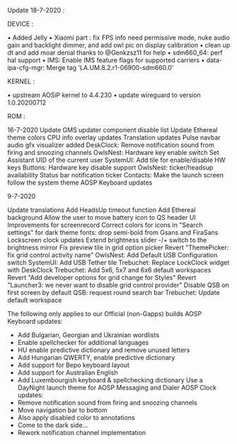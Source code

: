Update 18-7-2020 :

DEVICE :

• Added Jelly
• Xiaomi part : fix FPS info need permissive mode, nuke audio gain and backlight dimmer, and add owl pic on display calibration
• clean up dt and add moar denial thanks to @Genkzsz11 for help
• sdm660_64: perf hal support
• IMS: Enable IMS feature flags for supported carriers
• data-ipa-cfg-mgr: Merge tag 'LA.UM.8.2.r1-06900-sdm660.0'

KERNEL :

• upstream AOSiP kernel to 4.4.230
• update wireguard to version 1.0.20200712

ROM :

16-7-2020
Update GMS updater component disable list
Update Ethereal theme colors
CPU info overlay updates
Translation updates
Pulse navbar audio gfx visualizer added
DeskClock: Remove notification sound from firing and snoozing channels
OwlsNest: Hardware key enable switch
Set Assistant UID of the current user
SystemUI: Add tile for enable/disable HW keys
Buttons: Hardware key disable support
OwlsNest: ticker/headsup availability
Status bar notification ticker
Contacts: Make the launch screen follow the system theme
AOSP Keyboard updates

9-7-2020 

Update translations
Add HeadsUp timeout function
Add Ethereal background
Allow the user to move battery icon to QS header
UI Improvements for screenrecord
Correct colors for icons in "Search settings" for dark theme
fonts: drop semi-bold from Gsans and FiraSans
Lockscreen clock updates
Extend brightness slider -/+ switch to the brightness mirror
Fix preview tile in grid option picker
Revert "ThemePicker: fix grid control activity name"
OwlsNest: Add Default USB Configuration switch
SystemUI: Add USB Tether tile
Trebuchet: Replace LockClock widget with DeskClock
Trebuchet: Add 5x6, 5x7 and 6x6 default workspaces
Revert "Add developer options for grid change for Styles"
Revert "Launcher3: we never want to disable grid control provider"
Disable QSB on first screen by default
QSB: request round search bar
Trebuchet: Update default workspace

The following only applies to our Official (non-Gapps) builds
AOSP Keyboard updates:
 - Add Bulgarian, Georgian and Ukrainian wordlists
 - Enable spellchecker for additional languages
 - HU enable predictive dictionary and remove unused letters
 - Add Hungarian QWERTY, enable predictive dictionary
 - Add support for Bepo keyboard layout
 - Add support for Australian English
 - Add Luxembourgish keyboard & spellchecking dictionary
Use a DayNight launch theme for AOSP Messaging and Dialer
AOSP Clock updates:
 - Remove notification sound from firing and snoozing channels
 - Move navigation bar to bottom
 - Also apply disabled color to annotations
 - Come to the dark side...
 - Rework notification channel implementation
